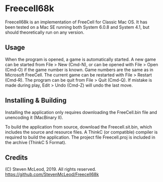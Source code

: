 # Freecell68k
Freecell68k is an implementation of FreeCell for Classic Mac OS. It has been tested on a Mac SE running both System 6.0.8 and System 4.1, but should theoretically run on any version.

## Usage
When the program is opened, a game is automatically started. A new game can be started from File > New (Cmd-N), or can be opened with File > Open (Cmd-O) if the game number is known. Game numbers are the same as in Microsoft FreeCell. The current game can be restarted with File > Restart (Cmd-R). The program can be quit from File > Quit (Cmd-Q). If mistake is made during play, Edit > Undo (Cmd-Z) will undo the last move.

## Installing & Building
Installing the application only requires downloading the FreeCell.bin file and unencoding it (MacBinary II).

To build the application from source, download the Freecell.sit.bin, which includes the source and resource files. A ThinkC (or compatible) compiler is required to build the application. The project file Freecell.proj is included in the archive (ThinkC 5 Format).

## Credits

(C) Steven McLeod, 2019. All rights reserved.
https://github.com/StevenMcLeod/Freecell68k
